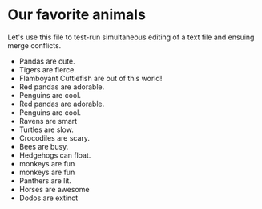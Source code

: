 # Our favorite animals

Let's use this file to test-run simultaneous editing of a text file and ensuing merge conflicts.

- Pandas are cute.
- Tigers are fierce.
- Flamboyant Cuttlefish are out of this world!
- Red pandas are adorable.
- Penguins are cool.
- Red pandas are adorable.
- Penguins are cool.
- Ravens are smart
- Turtles are slow.
- Crocodiles are scary.
- Bees are busy.
- Hedgehogs can float.
- monkeys are fun
- monkeys are fun
- Panthers are lit.
- Horses are awesome
- Dodos are extinct
